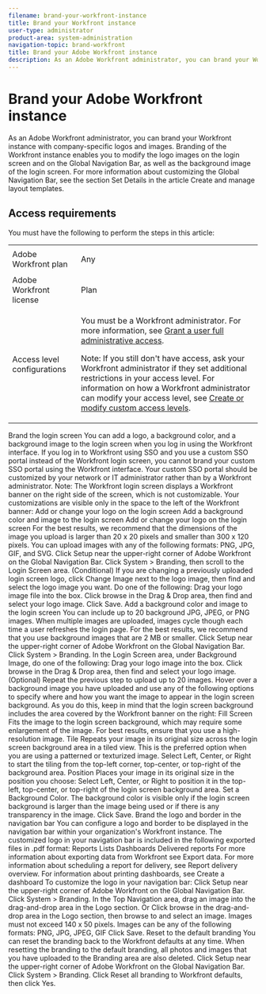 ```yaml
---
filename: brand-your-workfront-instance
title: Brand your Workfront instance
user-type: administrator
product-area: system-administration
navigation-topic: brand-workfront
title: Brand your Adobe Workfront instance
description: As an Adobe Workfront administrator, you can brand your Workfront instance with company-specific logos and images.
---
```


# Brand your Adobe Workfront instance

As an Adobe Workfront administrator, you can brand your Workfront instance with company-specific logos and images. Branding of the Workfront instance enables you to modify the logo images on the login screen and on the Global Navigation Bar, as well as the background image of the login screen. For more information about customizing the Global Navigation Bar, see the section Set Details in the article Create and manage layout templates. 

## Access requirements

You must have the following to perform the steps in this article:

<table cellspacing="0"> 
 <col> 
 <col> 
 <tbody> 
  <tr> 
   <td role="rowheader">Adobe Workfront plan</td> 
   <td> <p>Any</p> </td> 
  </tr> 
  <tr> 
   <td role="rowheader">Adobe Workfront license</td> 
   <td> <p>Plan </p> </td> 
  </tr> 
  <tr> 
   <td role="rowheader">Access level configurations</td> 
   <td> <p>You must be a Workfront administrator. For more information, see <a href="../../../administration-and-setup/add-users/configure-and-grant-access/grant-a-user-full-administrative-access.md" class="MCXref xref">Grant a user full administrative access</a>.</p> <p>Note: If you still don't have access, ask your Workfront administrator if they set additional restrictions in your access level. For information on how a Workfront administrator can modify your access level, see <a href="../../../administration-and-setup/add-users/configure-and-grant-access/create-modify-access-levels.md" class="MCXref xref">Create or modify custom access levels</a>.</p> </td> 
  </tr> 
 </tbody> 
</table>

Brand the login screen You can add a logo, a background color, and a background image to the login screen when you log in using the Workfront interface. If you log in to Workfront using SSO and you use a custom SSO portal instead of the Workfront login screen, you cannot brand your custom SSO portal using the Workfront interface. Your custom SSO portal should be customized by your network or IT administrator rather than by a Workfront administrator. Note: The Workfront login screen displays a Workfront banner on the right side of the screen, which is not customizable. Your customizations are visible only in the space to the left of the Workfront banner: Add or change your logo on the login screen Add a background color and image to the login screen Add or change your logo on the login screen For the best results, we recommend that the dimensions of the image you upload is larger than 20 x 20 pixels and smaller than 300 x 120 pixels. You can upload images with any of the following formats: PNG, JPG, GIF, and SVG. Click Setup near the upper-right corner of Adobe Workfront on the Global Navigation Bar. Click System > Branding, then scroll to the Login Screen area. (Conditional) If you are changing a previously uploaded login screen logo, click Change Image next to the logo image, then find and select the logo image you want. Do one of the following: Drag your logo image file into the box. Click browse in the Drag & Drop area, then find and select your logo image. Click Save. Add a background color and image to the login screen You can include up to 20 background JPG, JPEG, or PNG images. When multiple images are uploaded, images cycle though each time a user refreshes the login page. For the best results, we recommend that you use background images that are 2 MB or smaller. Click Setup near the upper-right corner of Adobe Workfront on the Global Navigation Bar. Click System > Branding. In the Login Screen area, under Background Image, do one of the following: Drag your logo image into the box. Click browse in the Drag & Drop area, then find and select your logo image. (Optional) Repeat the previous step to upload up to 20 images. Hover over a background image you have uploaded and use any of the following options to specify where and how you want the image to appear in the login screen background. As you do this, keep in mind that the login screen background includes the area covered by the Workfront banner on the right: Fill Screen Fits the image to the login screen background, which may require some enlargement of the image. For best results, ensure that you use a high-resolution image. Tile Repeats your image in its original size across the login screen background area in a tiled view. This is the preferred option when you are using a patterned or texturized image. Select Left, Center, or Right to start the tiling from the top-left corner, top-center, or top-right of the background area. Position Places your image in its original size in the position you choose: Select Left, Center, or Right to position it in the top-left, top-center, or top-right of the login screen background area. Set a Background Color. The background color is visible only if the login screen background is larger than the image being used or if there is any transparency in the image. Click Save. Brand the logo and border in the navigation bar You can configure a logo and border to be displayed in the navigation bar within your organization's Workfront instance. The customized logo in your navigation bar is included in the following exported files in .pdf format: Reports Lists Dashboards Delivered reports For more information about exporting data from Workfront see Export data. For more information about scheduling a report for delivery, see Report delivery overview. For information about printing dashboards, see Create a dashboard To customize the logo in your navigation bar: Click Setup near the upper-right corner of Adobe Workfront on the Global Navigation Bar. Click System > Branding. In the Top Navigation area, drag an image into the drag-and-drop area in the Logo section. Or Click browse in the drag-and-drop area in the Logo section, then browse to and select an image. Images must not exceed 140 x 50 pixels. Images can be any of the following formats: PNG, JPG, JPEG, GIF Click Save. Reset to the default branding You can reset the branding back to the Workfront defaults at any time. When resetting the branding to the default branding, all photos and images that you have uploaded to the Branding area are also deleted. Click Setup near the upper-right corner of Adobe Workfront on the Global Navigation Bar. Click System > Branding. Click Reset all branding to Workfront defaults, then click Yes.  